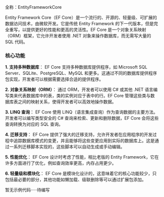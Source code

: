 全称：EntityFrameworkCore

Entity Framework Core（EF Core）是一个流行的、开源的、轻量级、可扩展的数据访问技术，由微软开发。它是传统 Entity Framework 的下一代版本，但是完全重写，以提供更好的性能和更高的灵活性。EF Core 是一个对象关系映射（ORM）框架，它允许开发者使用 .NET 对象来操作数据库，而无需写大量的 SQL 代码。

### 核心功能

**1. 支持多种数据库**： EF Core 支持多种数据库提供程序，如 Microsoft SQL Server、SQLite、PostgreSQL、MySQL 和更多。这通过不同的数据库提供程序包实现，开发者可以根据需要选择合适的提供程序。

**2. 对象关系映射（ORM）**： 通过 ORM，开发者可以使用 C# 或其他 .NET 语言编写类来代表数据库中的表，类的实例对应于表中的行。EF Core 管理这些类与数据库表之间的映射关系，使得开发者可以高效地操作数据。

**3. LINQ 查询**： EF Core 使用 LINQ（语言集成查询）作为查询数据的主要方法。开发者可以编写类型安全的 C# 查询来检索、更新和删除数据，EF Core 会将这些查询转换为对应的 SQL 查询。

**4. 迁移支持**： EF Core 提供了强大的迁移支持，允许开发者在应用程序的开发过程中追踪数据库模式的变更，并且能够将这些变更应用到实际的数据库上。这是通过一系列迁移脚本实现的，这些脚本可以自动生成或手动编辑。

**5. 性能优化**： EF Core 设计时考虑了性能，相比老版的 Entity Framework，它在许多方面进行了优化，例如查询效率更高，内存占用更少。

**6. 轻量级和模块化**： EF Core 是模块化设计的，这意味着它的核心功能较少，只包括最必要的部分，其他功能如懒加载、级联删除等可以通过扩展包添加。

暂无示例代码·····待编写